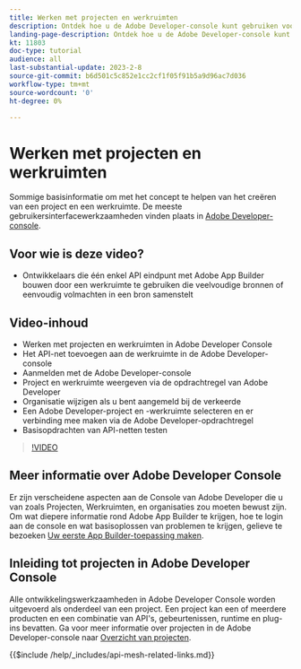 ```yaml
---
title: Werken met projecten en werkruimten
description: Ontdek hoe u de Adobe Developer-console kunt gebruiken voor projecten en werkruimten.
landing-page-description: Ontdek hoe u de Adobe Developer-console kunt gebruiken. Leer over projecten en werkruimten die met API Net moeten worden gebruikt.
kt: 11803
doc-type: tutorial
audience: all
last-substantial-update: 2023-2-8
source-git-commit: b6d501c5c852e1cc2cf1f05f91b5a9d96ac7d036
workflow-type: tm+mt
source-wordcount: '0'
ht-degree: 0%

---
```



# Werken met projecten en werkruimten

Sommige basisinformatie om met het concept te helpen van het creëren van een project en een werkruimte. De meeste gebruikersinterfacewerkzaamheden vinden plaats in [Adobe Developer-console](https://developer.adobe.com/console).

## Voor wie is deze video?

* Ontwikkelaars die één enkel API eindpunt met Adobe App Builder bouwen door een werkruimte te gebruiken die veelvoudige bronnen of eenvoudig volmachten in een bron samenstelt

## Video-inhoud

* Werken met projecten en werkruimten in Adobe Developer Console
* Het API-net toevoegen aan de werkruimte in de Adobe Developer-console
* Aanmelden met de Adobe Developer-console
* Project en werkruimte weergeven via de opdrachtregel van Adobe Developer
* Organisatie wijzigen als u bent aangemeld bij de verkeerde
* Een Adobe Developer-project en -werkruimte selecteren en er verbinding mee maken via de Adobe Developer-opdrachtregel
* Basisopdrachten van API-netten testen

>[!VIDEO](https://video.tv.adobe.com/v/3414123/)

## Meer informatie over Adobe Developer Console

Er zijn verscheidene aspecten aan de Console van Adobe Developer die u van zoals Projecten, Werkruimten, en organisaties zou moeten bewust zijn. Om wat diepere informatie rond Adobe App Builder te krijgen, hoe te login aan de console en wat basisoplossen van problemen te krijgen, gelieve te bezoeken [Uw eerste App Builder-toepassing maken](https://developer.adobe.com/app-builder/docs/getting_started/first_app/).

## Inleiding tot projecten in Adobe Developer Console

Alle ontwikkelingswerkzaamheden in Adobe Developer Console worden uitgevoerd als onderdeel van een project. Een project kan een of meerdere producten en een combinatie van API&#39;s, gebeurtenissen, runtime en plug-ins bevatten. Ga voor meer informatie over projecten in de Adobe Developer-console naar [Overzicht van projecten](https://developer.adobe.com/developer-console/docs/guides/projects/).

{{$include /help/_includes/api-mesh-related-links.md}}
